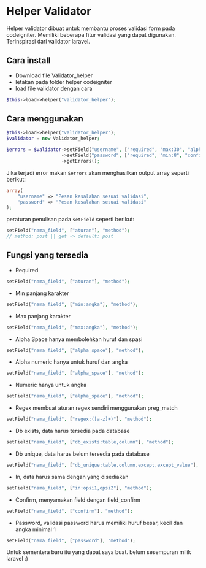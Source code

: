 # Helper Validator
Helper validator dibuat untuk membantu proses validasi form pada codeigniter. Memiliki beberapa fitur validasi yang dapat digunakan. Terinspirasi dari validator laravel.

## Cara install
* Download file Validator_helper
* letakan pada folder helper codeigniter
* load file validator dengan cara
```php
$this->load->helper("validator_helper");
```

## Cara menggunakan
```php
$this->load->helper("validator_helper");
$validator = new Validator_helper;

$errors = $validator->setField("username", ["required", "max:30", "alpha_numeric"])
                    ->setField("password", ["required", "min:8", "confirm", "password"])
                    ->getErrors();
```

Jika terjadi error makan ```$errors``` akan menghasilkan output array seperti berikut:
```php
array(
    "username" => "Pesan kesalahan sesuai validasi",
    "password" => "Pesan kesalahan sesuai validasi"
);
```

peraturan penulisan pada ```setField``` seperti berikut:
```php
setField("nama_field", ["aturan"], "method");
// method: post || get -> default: post
```

## Fungsi yang tersedia
* Required
```php
setField("nama_field", ["aturan"], "method");
```

* Min panjang karakter
```php
setField("nama_field", ["min:angka"], "method");
```

* Max panjang karakter
```php
setField("nama_field", ["max:angka"], "method");
```

* Alpha Space hanya membolehkan huruf dan spasi
```php
setField("nama_field", ["alpha_space"], "method");
```

* Alpha numeric hanya untuk huruf dan angka
```php
setField("nama_field", ["alpha_space"], "method");
```

* Numeric hanya untuk angka
```php
setField("nama_field", ["alpha_space"], "method");
```

* Regex membuat aturan regex sendiri menggunakan preg_match
```php
setField("nama_field", ["regex:([a-z]+)"], "method");
```

* Db exists, data harus tersedia pada database
```php
setField("nama_field", ["db_exists:table,column"], "method");
```

* Db unique, data harus belum tersedia pada database
```php
setField("nama_field", ["db_unique:table,column,except,except_value"], "method");
```

* In, data harus sama dengan yang disediakan
```php
setField("nama_field", ["in:opsi1,opsi2"], "method");
```

* Confirm, menyamakan field dengan field_confirm
```php
setField("nama_field", ["confirm"], "method");
```

* Password, validasi password harus memiliki huruf besar, kecil dan angka minimal 1
```php
setField("nama_field", ["password"], "method");
```

Untuk sementera baru itu yang dapat saya buat. belum sesempuran milik laravel :)